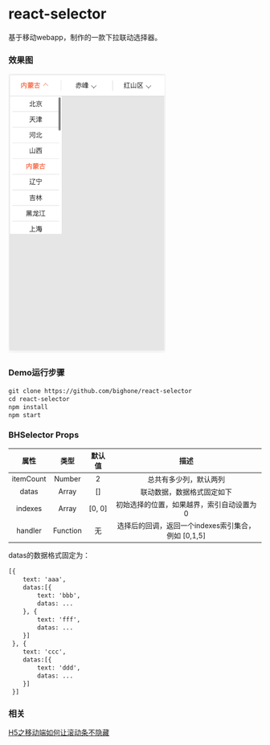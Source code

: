 # react-selector
基于移动webapp，制作的一款下拉联动选择器。

### 效果图

![](screenshots/1.png)

### Demo运行步骤

```
git clone https://github.com/bighone/react-selector
cd react-selector
npm install
npm start
```

### BHSelector Props

| 属性 | 类型 | 默认值 | 描述 |
| :-------------: |:-------------:| :-----:| :-----:|
| itemCount | Number | 2| 总共有多少列，默认两列 |
| datas | Array | [] | 联动数据，数据格式固定如下  |
| indexes | Array | [0, 0] | 初始选择的位置，如果越界，索引自动设置为0 |
| handler | Function | 无 | 选择后的回调，返回一个indexes索引集合，例如 [0,1,5] |

datas的数据格式固定为：

```
[{	
	text: 'aaa', 
	datas:[{
		text: 'bbb', 
		datas: ...
	}, {
		text: 'fff', 
		datas: ...
	}]
 }, {
 	text: 'ccc', 
 	datas:[{
 		text: 'ddd', 
 		datas: ...
 	}]
 }]
```

### 相关

[H5之移动端如何让滚动条不隐藏](http://bighone.com/2018/03/20/H5%E4%B9%8B%E7%A7%BB%E5%8A%A8%E7%AB%AF%E5%A6%82%E4%BD%95%E8%AE%A9%E6%BB%9A%E5%8A%A8%E6%9D%A1%E4%B8%8D%E9%9A%90%E8%97%8F/)